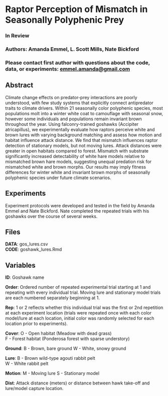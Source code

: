 # Raptor Perception of Mismatch in Seasonally Polyphenic Prey

### In Review 

### Authors: Amanda Emmel, L. Scott Mills, Nate Bickford

### Please contact first author with questions about the code, data, or experiments: emmel.amanda@gmail.com

## Abstract
Climate change effects on predator-prey interactions are poorly understood, with few study systems that explicitly connect antipredator traits to climate drivers. Within 21 seasonally color polyphenic species, most populations molt into a winter white coat to camouflage with seasonal snow, however some individuals and populations remain invariant brown throughout the year. Using falconry-trained goshawks (Accipiter atricapillus), we experimentally evaluate how raptors perceive white and brown lures with varying background matching and assess how motion and habitat influence attack distance. We find that mismatch influences raptor detection of stationary models, but not moving lures. Attack distances were greater in open habitats compared to forest. Mismatch with substrate significantly increased detectability of white hare models relative to mismatched brown hare models, suggesting unequal predation risk for mismatched white and brown morphs. Our results may imply fitness differences for winter white and invariant brown morphs of seasonally polyphenic species under future climate scenarios.

## Experiments
Experiment protocols were developed and tested in the field by Amanda Emmel and Nate Bickford. Nate completed the repeated trials with his goshawks over the course of several weeks.

## Files

**DATA**: gos_lures.csv  
**CODE**: goshawk_lures.Rmd

## Variables

**ID**: Goshawk name

**Order**: Ordered number of repeated experimental trial starting at 1 and repeating with every individual trial. Moving lure and stationary model trials are each numbered separately beginning at 1.

**Rep**: 1 or 2 reflects whether this individual trial was the first or 2nd repetition at each experiment location (trials were repeated once with each color model/lure at each location, initial color was randomly selected for each location prior to experiments).

**Cover**:    O - Open habitat (Meadow with dead grass)   
              F - Forest habitat (Ponderosa forest with sparse understory)

**Ground**:   B - Brown, bare ground
              W - White, snowy ground

**Lure**:     B - Brown wild-type agouti rabbit pelt  
              W - White rabbit pelt

**Motion**:   M - Moving lure
              S - Stationary model

**Dist**: Attack distance (meters) or distance between hawk take-off and lure/model capture location.
